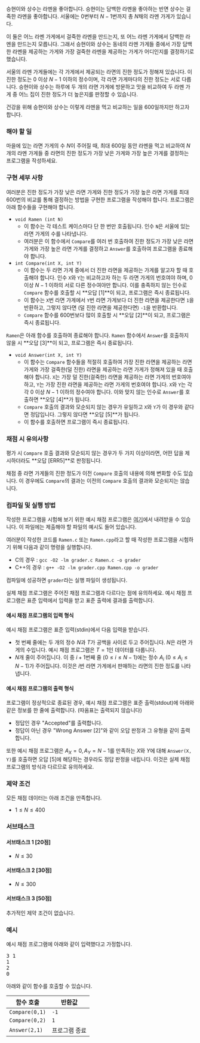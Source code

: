 승현이와 상수는 라멘을 좋아합니다. 승현이는 담백한 라멘을 좋아하는 반면 상수는 걸죽한 라멘을 좋아합니다. 서울에는 $0$번부터 $N-1$번까지 총 $N$채의 라멘 가게가 있습니다.

이 둘은 어느 라멘 가게에서 걸죽한 라멘을 만드는지, 또 어느 라멘 가게에서 담백한 라멘을 만드는지 모릅니다. 그래서 승현이와 상수는 동네의 라멘 가게들 중에서 가장 담백한 라멘을 제공하는 가게와 가장 걸죽한 라멘을 제공하는 가게가 어디인지를 결정하기로 했습니다.

서울의 라멘 가게들에는 각 가게에서 제공되는 라면의 진한 정도가 정해져 있습니다. 이 진한 정도는 $0$ 이상 $N - 1$ 이하의 정수이며, 각 라면 가게마다의 진한 정도는 서로 다릅니다. 승현이와 상수는 하루에 두 개의 라면 가게에 방문하고 맛을 비교하여 두 라멘 가게 중 어느 집이 진한 정도가 더 높은지를 판정할 수 있습니다.

건강을 위해 승현이와 상수는 이렇게 라멘을 먹고 비교하는 일을 600일까지만 하고자 합니다.

### 해야 할 일

마을에 있는 라면 가게의 수 $N$이 주어질 때, 최대 600일 동안 라멘을 먹고 비교하여 $N$개의 라멘 가게들 중 라면의 진한 정도가 가장 낮은 가게와 가장 높은 가게를 결정하는 프로그램을 작성하세요.

### 구현 세부 사항

여러분은 진한 정도가 가장 낮은 라면 가게와 진한 정도가 가장 높은 라면 가게를 최대 600번의 비교를 통해 결정하는 방법을 구현한 프로그램을 작성해야 합니다. 프로그램은 아래 함수들을 구현해야 합니다.

* `void Ramen (int N)`
  - 이 함수는 각 테스트 케이스마다 단 한 번만 호출됩니다. 인수 `N`은 서울에 있는 라면 가게의 수를 나타냅니다.
  - 여러분은 이 함수에서 `Compare`를 여러 번 호출하여 진한 정도가 가장 낮은 라면 가게와 가장 높은 라면 가게를 결정하고 `Answer`를 호출하여 프로그램을 종료해야 합니다.
* `int Compare(int X, int Y)`
  - 이 함수는 두 라면 가게 중에서 더 진한 라면을 제공하는 가게를 알고자 할 때 호출해야 합니다. 인수 `X`와 `Y`는 비교하고자 하는 두 라면 가게의 번호여야 하며, $0$ 이상 $N-1$ 이하의 서로 다른 정수여야만 합니다. 이를 충족하지 않는 인수로 `Compare` 함수를 호출할 시 **오답 [1]**이 되고, 프로그램은 즉시 종료됩니다.
  - 이 함수는 `X`번 라면 가게에서 `Y`번 라면 가게보다 더 진한 라면을 제공한다면 `1`을 반환하고, 그렇지 않다면 (덜 진한 라면을 제공한다면) `-1`을 반환합니다.
  - `Compare` 함수를 600번보다 많이 호출할 시 **오답 [2]**이 되고, 프로그램은 즉시 종료됩니다.

`Ramen`은 아래 함수를 호출하여 종료해야 합니다. `Ramen` 함수에서 `Answer`를 호출하지 않을 시 **오답 [3]**이 되고, 프로그램은 즉시 종료됩니다.

* `void Answer(int X, int Y)`
  - 이 함수는 `Compare` 함수들을 적절히 호출하여 가장 진한 라면을 제공하는 라면 가게와 가장 걸죽한(덜 진한) 라면을 제공하는 라면 가게가 정해져 있을 때 호출해야 합니다. `X`는 가장 덜 진한(걸죽한) 라면을 제공하는 라면 가게의 번호여야 하고, `Y`는 가장 진한 라면을 제공하는 라면 가게의 번호여야 합니다. `X`와 `Y`는 각각 $0$ 이상 $N-1$ 이하의 정수여야 합니다. 이와 맞지 않는 인수로 `Answer`를 호출하면 **오답 [4]**가 됩니다.
  - `Compare` 호출의 결과와 모순되지 않는 경우가 유일하고 `X`와 `Y`가 이 경우와 같다면 정답입니다. 그렇지 않다면 **오답 [5]**가 됩니다.
  - 이 함수를 호출하면 프로그램이 즉시 종료됩니다.
  
### 채점 시 유의사항

평가 시 `Compare` 호출 결과와 모순되지 않는 경우가 두 가지 이상이라면, 어떤 답을 제시하더라도 **오답 [ERR5]**로 판정됩니다.

채점 중 라면 가게들의 진한 정도가 이전 `Compare` 호출의 내용에 의해 변화할 수도 있습니다. 이 경우에도 `Compare`의 결과는 이전의 `Compare` 호출의 결과와 모순되지는 않습니다.

### 컴파일 및 실행 방법

작성한 프로그램을 시험해 보기 위한 예시 채점 프로그램은 [여기](https://s3.ap-northeast-2.amazonaws.com/oj.uz/old/JOI14_ramen/ramen.zip)에서 내려받을 수 있습니다. 이 파일에는 제출해야 할 파일의 예시도 들어 있습니다.

여러분이 작성한 코드를 `Ramen.c` 또는 `Ramen.cpp`라고 할 때 작성한 프로그램을 시험하기 위해 다음과 같이 명령을 실행합니다.

* C의 경우 : `gcc -O2 -lm grader.c Ramen.c -o grader`
* C++의 경우 :  `g++ -O2 -lm grader.cpp Ramen.cpp -o grader`

컴파일에 성공하면 `grader`라는 실행 파일이 생성됩니다.

실제 채점 프로그램은 주어진 채점 프로그램과 다르다는 점에 유의하세요. 예시 채점 프로그램은 표준 입력에서 입력을 받고 표준 출력에 결과를 출력합니다.

#### 예시 채점 프로그램의 입력 형식

예시 채점 프로그램은 표준 입력(stdin)에서 다음 입력을 받습니다.

* 첫 번째 줄에는 두 개의 정수 $N$과 $T$가 공백을 사이로 두고 주어집니다. $N$은 라면 가게의 수입니다. 예시 채점 프로그램은 $T = 1$인 데이터를 다룹니다.
* $N$개 줄이 주어집니다. 이 중 $i+1$번째 줄 ($0 \le i \le N-1$)에는 정수 $A_{i}$ ($0 \le A_{i} \le N-1$)가 주어집니다. 이것은 $i$번 라면 가게에서 판매하는 라면의 진한 정도를 나타냅니다.

#### 예시 채점 프로그램의 출력 형식

프로그램이 정상적으로 종료된 경우, 예시 채점 프로그램은 표준 출력(stdout)에 아래와 같은 정보를 한 줄에 출력합니다. (따옴표는 출력되지 않습니다)

* 정답인 경우 "Accepted"를 출력합니다.
* 정답이 아닌 경우 "Wrong Answer [2]"와 같이 오답 판정과 그 유형을 같이 출력합니다.

또한 예시 채점 프로그램은 $A_{X} = 0, A_{Y} = N-1$를 만족하는 $X$와 $Y$에 대해 `Answer(X, Y)`를 호출하면 오답 [5]에 해당하는 경우라도 정답 판정을 내립니다. 이것은 실제 채점 프로그램의 방식과 다르므로 유의하세요.

### 제약 조건

모든 채점 데이터는 아래 조건을 만족합니다.

* $1 \le N \le 400$

### 서브태스크

#### 서브태스크 1 [20점]

* $N \le 30$

#### 서브태스크 2 [30점]

* $N \le 300$

#### 서브태스크 3 [50점]

추가적인 제약 조건이 없습니다.

### 예시

예시 채점 프로그램에 아래와 같이 입력했다고 가정합니다.

<pre>
3 1
1
2
0
</pre>

아래와 같이 함수를 호출할 수 있습니다.

|함수 호출|반환값|
|-|-|
|`Compare(0,1)`|`-1`|
|`Compare(0,2)`|`1`|
|`Answer(2,1)`|프로그램 종료|